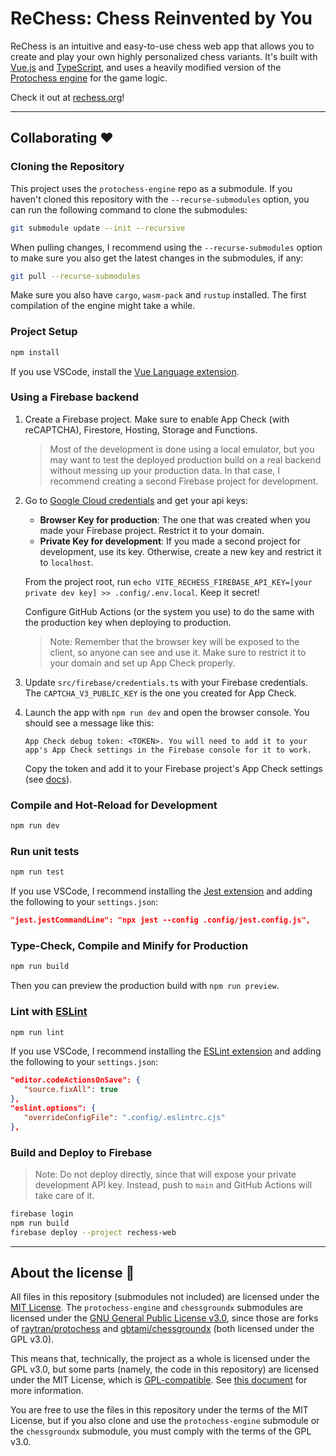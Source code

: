# ReChess: Chess Reinvented by You

ReChess is an intuitive and easy-to-use chess web app that allows you to create and play your own highly personalized chess variants. It's built with [Vue.js](https://vuejs.org/) and [TypeScript](https://www.typescriptlang.org/), and uses a heavily modified version of the [Protochess engine](https://github.com/p-rivero/protochess-engine) for the game logic.

Check it out at [rechess.org](https://rechess.org)!

---

## Collaborating ❤

### Cloning the Repository

This project uses the `protochess-engine` repo as a submodule. If you haven't cloned this repository with the `--recurse-submodules` option, you can run the following command to clone the submodules:

```sh
git submodule update --init --recursive
```

When pulling changes, I recommend using the `--recurse-submodules` option to make sure you also get the latest changes in the submodules, if any:

```sh
git pull --recurse-submodules
```

Make sure you also have `cargo`, `wasm-pack` and `rustup` installed. The first compilation of the engine might take a while.


### Project Setup

```sh
npm install
```

If you use VSCode, install the [Vue Language extension](https://marketplace.visualstudio.com/items?itemName=Vue.volar).

### Using a Firebase backend

1. Create a Firebase project. Make sure to enable App Check (with reCAPTCHA), Firestore, Hosting, Storage and Functions.
   > Most of the development is done using a local emulator, but you may want to test the deployed production build
   > on a real backend without messing up your production data. In that case, I recommend creating a second Firebase project for development.

2. Go to [Google Cloud credentials](https://console.cloud.google.com/apis/credentials) and get your api keys:
   - **Browser Key for production**: The one that was created when you made your Firebase project. Restrict it to your domain.
   - **Private Key for development**: If you made a second project for development, use its key. Otherwise, create a new key and restrict it to `localhost`.
   
   From the project root, run `echo VITE_RECHESS_FIREBASE_API_KEY=[your private dev key] >> .config/.env.local`. Keep it secret!
   
   Configure GitHub Actions (or the system you use) to do the same with the production key when deploying to production.
   
   > Note: Remember that the browser key will be exposed to the client, so anyone can see and use it.
   > Make sure to restrict it to your domain and set up App Check properly.

3. Update `src/firebase/credentials.ts` with your Firebase credentials. The `CAPTCHA_V3_PUBLIC_KEY` is the one you created for App Check.
   
4. Launch the app with `npm run dev` and open the browser console. You should see a message like this:
   ```
   App Check debug token: <TOKEN>. You will need to add it to your app's App Check settings in the Firebase console for it to work.
   ```
   Copy the token and add it to your Firebase project's App Check settings (see [docs](https://firebase.google.com/docs/app-check/web/debug-provider)).


### Compile and Hot-Reload for Development

```sh
npm run dev
```

### Run unit tests

```sh
npm run test
```

If you use VSCode, I recommend installing the [Jest extension](https://marketplace.visualstudio.com/items?itemName=Orta.vscode-jest) and adding the following to your `settings.json`:

```json
"jest.jestCommandLine": "npx jest --config .config/jest.config.js",
```

### Type-Check, Compile and Minify for Production

```sh
npm run build
```

Then you can preview the production build with `npm run preview`.

### Lint with [ESLint](https://eslint.org/)

```sh
npm run lint
```

If you use VSCode, I recommend installing the [ESLint extension](https://marketplace.visualstudio.com/items?itemName=dbaeumer.vscode-eslint) and adding the following to your `settings.json`:

```json
"editor.codeActionsOnSave": {
   "source.fixAll": true
},
"eslint.options": {
   "overrideConfigFile": ".config/.eslintrc.cjs"
},
```

### Build and Deploy to Firebase

> Note: Do not deploy directly, since that will expose your private development API key. Instead, push to `main` and GitHub Actions will take care of it.

```sh
firebase login
npm run build
firebase deploy --project rechess-web
```

---

## About the license 📜

All files in this repository (submodules not included) are licensed under the [MIT License](LICENSE). The `protochess-engine` and `chessgroundx` submodules are licensed under the [GNU General Public License v3.0](https://github.com/p-rivero/protochess-engine/blob/master/LICENSE), since those are forks of [raytran/protochess](https://github.com/raytran/protochess) and [gbtami/chessgroundx](https://github.com/gbtami/chessgroundx) (both licensed under the GPL v3.0).

This means that, technically, the project as a whole is licensed under the GPL v3.0, but some parts (namely, the code in this repository) are licensed under the MIT License, which is [GPL-compatible](https://www.gnu.org/licenses/license-list.en.html#Expat). See [this document](https://softwarefreedom.org/resources/2007/gpl-non-gpl-collaboration.html) for more information.

You are free to use the files in this repository under the terms of the MIT License, but if you also clone and use the `protochess-engine` submodule or the `chessgroundx` submodule, you must comply with the terms of the GPL v3.0.
